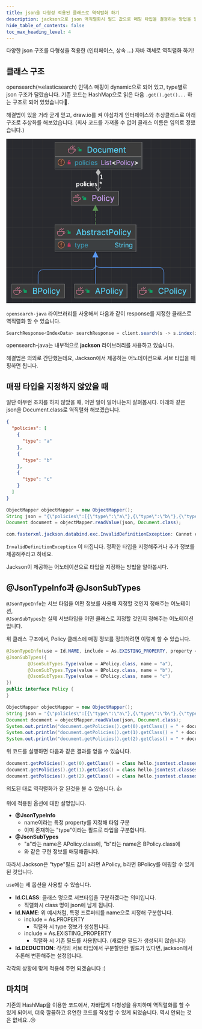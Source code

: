 ```yaml
---
title: json을 다형성 적용된 클래스로 역직렬화 하기
description: jackson으로 json 역직렬화시 필드 값으로 매핑 타입을 결정하는 방법을 알아본다.
hide_table_of_contents: false
toc_max_heading_level: 4
---
```


다양한 json 구조를 다형성을 적용한 (인터페이스, 상속 ...) 자바 객체로 역직렬화 하기!

<!-- truncate -->

## 클래스 구조

opensearch(≒elasticsearch) 인덱스 매핑이 dynamic으로 되어 있고, type별로 json 구조가 달랐습니다. 기존 코드는 HashMap으로 읽은 다음 `.get().get()...` 하는 구조로 되어 있었습니다🥲.

해결법이 있을 거라 굳게 믿고, draw.io를 켜 야심차게 인터페이스와 추상클래스로 아래 구조로 추상화를 해보았습니다. (회사 코드를 가져올 수 없어 클래스 이름은 임의로 정했습니다.)

![](../static/img/post-img/20240505112503.png)

`opensearch-java` 라이브러리를 사용해서 다음과 같이 response를 지정한 클래스로 역직렬화 할 수 있습니다.

```java
SearchResponse<IndexData> searchResponse = client.search(s -> s.index(index), IndexData.class);
```

opensearch-java는 내부적으로 **jackson** 라이브러리를 사용하고 있습니다.

해결법은 의외로 간단했는데요, Jackson에서 제공하는 어노테이션으로 서브 타입을 매핑하면 됩니다.

## 매핑 타입을 지정하지 않았을 때

일단 아무런 조치를 하지 않았을 때, 어떤 일이 일어나는지 살펴봅시다. 아래와 같은 json을 Document.class로 역직렬화 해보겠습니다.

```json
{
  "policies": [
    {
      "type": "a"
    },
    {
      "type": "b"
    },
    {
      "type": "c"
    }
  ]
}
```

```java
ObjectMapper objectMapper = new ObjectMapper();
String json = "{\"policies\":[{\"type\":\"a\"},{\"type\":\"b\"},{\"type\":\"c\"}]}";
Document document = objectMapper.readValue(json, Document.class);
```

```java
com.fasterxml.jackson.databind.exc.InvalidDefinitionException: Cannot construct instance of `hello.jsontest.classes.Policy` (no Creators, like default constructor, exist): abstract types either need to be mapped to concrete types, have custom deserializer, or contain additional type information
```

`InvalidDefinitionException` 이 터집니다. 정확한 타입을 지정해주거나 추가 정보를 제공해주라고 하네요.

Jackson이 제공하는 어노테이션으로 타입을 지정하는 방법을 알아봅시다.

## @JsonTypeInfo과 @JsonSubTypes

`@JsonTypeInfo`는 서브 타입을 어떤 정보를 사용해 지정할 것인지 정해주는 어노테이션,<br/>
`@JsonSubTypes`는 실제 서브타입을 어떤 클래스로 지정할 것인지 정해주는 어노테이션 입니다.

위 클래스 구조에서, Policy 클래스에 매핑 정보를 정의하려면 이렇게 할 수 있습니다.

```java
@JsonTypeInfo(use = Id.NAME, include = As.EXISTING_PROPERTY, property = "type")
@JsonSubTypes({
        @JsonSubTypes.Type(value = APolicy.class, name = "a"),
        @JsonSubTypes.Type(value = BPolicy.class, name = "b"),
        @JsonSubTypes.Type(value = CPolicy.class, name = "c")
})
public interface Policy {
}
```

```java
ObjectMapper objectMapper = new ObjectMapper();
String json = "{\"policies\":[{\"type\":\"a\"},{\"type\":\"b\"},{\"type\":\"c\"}]}";
Document document = objectMapper.readValue(json, Document.class);
System.out.println("document.getPolicies().get(0).getClass() = " + document.getPolicies().get(0).getClass());
System.out.println("document.getPolicies().get(1).getClass() = " + document.getPolicies().get(1).getClass());
System.out.println("document.getPolicies().get(2).getClass() = " + document.getPolicies().get(2).getClass());
```

위 코드를 실행하면 다음과 같은 결과를 얻을 수 있습니다.

```java
document.getPolicies().get(0).getClass() = class hello.jsontest.classes.APolicy
document.getPolicies().get(1).getClass() = class hello.jsontest.classes.BPolicy
document.getPolicies().get(2).getClass() = class hello.jsontest.classes.CPolicy
```

의도된 대로 역직렬화가 잘 된것을 볼 수 있습니다. 👍

위에 적용된 옵션에 대한 설명입니다.

- **@JsonTypeInfo**
  - name이라는 특정 property를 지정해 타입 구분
  - 이미 존재하는 "type"이라는 필드로 타입을 구분합니다.
- **@JsonSubTypes**
  - "a"라는 name은 APolicy.class에, "b"라는 name은 BPolicy.class에
  - 와 같은 구현 정보를 매핑해줍니다.

따라서 Jackson은 "type"필드 값이 a라면 APolicy, b라면 BPolicy를 매핑할 수 있게 된 것입니다.

`use`에는 세 옵션을 사용할 수 있습니다.

- **Id.CLASS**: 클래스 명으로 서브타입을 구분하겠다는 의미입니다.
  - 직렬화시 class 명이 json에 남게 됩니다.
- **Id.NAME**: 위 예시처럼, 특정 프로퍼티를 name으로 지정해 구분합니다.
  - include = As.PROPERTY
    - 직렬화 시 type 정보가 생성됩니다.
  - include = As.EXISTING_PROPERTY
    - 직렬화 시 기존 필드를 사용합니다. (새로운 필드가 생성되지 않습니다)
- **Id.DEDUCTION**: 각각의 서브 타입에서 구분할만한 필드가 있다면, jackson에서 추론해 변환해주는 설정입니다.

각각의 상황에 맞게 적용해 주면 되겠습니다 :)

## 마치며

기존의 HashMap을 이용한 코드에서, 자바답게 다형성을 유지하며 역직렬화를 할 수 있게 되어서, 더욱 깔끔하고 유연한 코드를 작성할 수 있게 되었습니다. 역시 안되는 것은 없네요..😚
